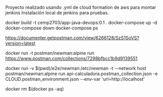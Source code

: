 Proyecto realizado usando .yml de cloud formation de aws para montar jenkins
Instalación local de jenkins para pruebas.

docker build -t cemp2703/app-java-devops:0.1 .
docker-compose up -d      
docker-compose down
docker-compose ps

https://documenter.getpostman.com/view/6266128/SzS1SoVS?version=latest

docker run -t postman/newman:alpine run https://www.postman.com/collections/7298bfbcc1b9d9139551


docker run -v $(pwd)/e2e/newman:/etc/newman -t --network host postman/newman:alpine run api-calculadora.postman_collection.json -e CLOUD.postman_environment.json --env-var 'url=http://localhost'

docker rm $(docker ps -aq)

